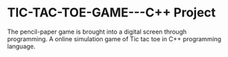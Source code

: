 # TIC-TAC-TOE-GAME---C++ Project
The pencil-paper game is brought into a digital screen through programming. A online simulation game of Tic tac toe in C++ programming language. 
